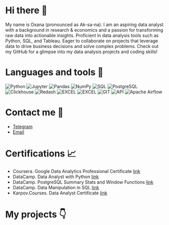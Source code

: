 # Hi there 👋 
My name is Oxana (pronounced as Ak-sa-na). I am an aspiring data analyst with a background in research & economics and a passion for transforming raw data into actionable insights. Proficient in data analysis tools such as Python, SQL, and Tableau. Eager to collaborate on projects that leverage data to drive business decisions and solve complex problems. Check out my GitHub for a glimpse into my data analysis projects and coding skills!

# Languages and tools 🔧
![Python](https://img.shields.io/badge/-Python-FFF?style=for-the-badge&logo=python&logoColor=Python)
![Jupyter](https://img.shields.io/badge/-Jupyter_Notebook-FFF?style=for-the-badge&logo=Jupyter)
![Pandas](https://img.shields.io/badge/pandas-FFF?style=for-the-badge&logo=pandas&logoColor=e4351d)
![NumPy](https://img.shields.io/badge/numpy-FFF?style=for-the-badge&logo=numpy&logoColor=4c74cc)
![SQL](https://img.shields.io/badge/-SQL-FFF?style=for-the-badge&logo=SQL)
![PostgreSQL](https://img.shields.io/badge/-PostgreSQL-FFF?style=for-the-badge&logo=PostgreSQL)
![Clickhouse](https://img.shields.io/badge/-Clickhouse-FFF?style=for-the-badge&logo=Clickhouse)
![Redash](https://img.shields.io/badge/-Redash-FFF?style=for-the-badge&logo=Redash)
![EXCEL](https://img.shields.io/badge/-EXCEL-FFF?style=for-the-badge&logo=EXCEL)
![EXCEL](https://img.shields.io/badge/-Google_Sheets-FFF?style=for-the-badge&logo=GoogleSheets)
![GIT](https://img.shields.io/badge/-GIT-FFF?style=for-the-badge&logo=GIT)
![API](https://img.shields.io/badge/-API-FFF?style=for-the-badge&logo=API)
![Apache Airflow](https://img.shields.io/badge/Apache%20Airflow-FFF?style=for-the-badge&logo=Apache%20Airflow&logoColor=e4351d)

# Contact me :incoming_envelope:
* [Telegram](https://t.me/oxanadarmaeva)
* [Email](mailto:oxana.darmaeva@gmail.com)

# Certifications :chart_with_upwards_trend:
* Coursera. Google Data Analytics Professional Certificate <a href="https://coursera.org/verify/professional-cert/WBCZXXST6AL5" target="_blank">link</a>
* DataCamp. Data Analyst with Python [link](https://www.datacamp.com/statement-of-accomplishment/track/3a4f9d690b9dd9b219c8d4166c8f9ad52def9b2a?raw=1)
* DataCamp. PostgreSQL Summary Stats and Window Functions [link](https://www.datacamp.com/statement-of-accomplishment/course/9779d4c60c9a55d43f3265ab2d47cc2ca459c09b?raw=1)
* DataCamp. Data Manipulation in SQL [link](https://www.datacamp.com/statement-of-accomplishment/course/5c965ce585b97243d772e2e96c853ebafa6a06c1?raw=1)
* Karpov.Courses. Data Analyst Certificate [link](https://lab.karpov.courses/certificate/5cd61cc5-7af3-43a5-97cf-e72a6084a6ad/en/)

# My projects :point_down:
